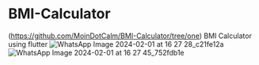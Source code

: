 # BMI-Calculator
(https://github.com/MoinDotCalm/BMI-Calculator/tree/one)
BMI Calculator using flutter
![WhatsApp Image 2024-02-01 at 16 27 28_c21fe12a](https://github.com/MoinDotCalm/BMI-Calculator/assets/85317674/66a70ec7-662a-48f9-8a3e-b4e568ed3735)
![WhatsApp Image 2024-02-01 at 16 27 45_752fdb1e](https://github.com/MoinDotCalm/BMI-Calculator/assets/85317674/efe97959-f34d-4110-824b-f643d905f7c2)

